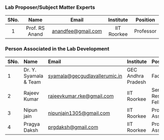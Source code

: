 
<!-- Remove all lines above this line before making changes to the file -->
### Lab Proposer/Subject Matter Experts
| SNo. | Name | Email | Institute | Position |
| :---: | :---: | :---: | :---: | :---: |
| 1 | Prof. RS Anand | anandfee@gmail.com | IIT Roorkee | Professor |

### Person Associated in the Lab Development
| SNo. | Name | Email | Institute | Position |
| :--- | :--- | :--- | :--- | :--- |
| 1 | Dr. Y. Syamala & Team | syamala@gecgudlavallerumic.in | GEC Andhra Pradesh | Faculty |
| 2 | Rajeev Kumar | rajeevkumar.rke@gmail.com | IIT Roorkee | Senior Research Fellow |
| 3 | Nipun jain | nipunjain1305@gmail.com | IIT Roorkee | Project Associate |
| 4 | Pragya Daksh | prgdaksh@gmail.com | IIT Roorkee | Project Associate |
